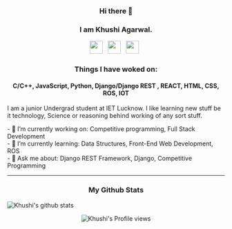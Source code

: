 ### <p align='center'>Hi there 👋</p>
### <p align='center'>I am Khushi Agarwal.</p>

<p align='center'>  
<a href="https://www.linkedin.com/in/khushiagarwal/"><img height="30" src="https://raw.githubusercontent.com/peterthehan/peterthehan/master/assets/linkedin.svg?raw=true"></a>&nbsp;&nbsp;
<a href="https://www.instagram.com/khushiagarwal846/"><img height="30" src="https://media.giphy.com/media/SwyH7oWi2vhkOjCwiJ/giphy.gif?raw=true"></a>&nbsp;&nbsp;
<a href="https://www.facebook.com/profile.php?id=100055184105814"><img height="30" src="https://raw.githubusercontent.com/peterthehan/peterthehan/master/assets/facebook.svg?raw=true"></a>&nbsp;&nbsp;
</p>


### <p align='center'> Things I have woked on: </p>
#### <p align='center'> C/C++, JavaScript, Python, Django/Django REST , REACT, HTML, CSS, ROS, IOT </p>

<p>
  I am a junior Undergrad student at IET Lucknow. I like learning new stuff be it technology, Science or reasoning behind working of any sort stuff. 
</p>

<p>
- 🔭 I’m currently working on: Competitive programming, Full Stack Development
  <br>
- 🌱 I’m currently learning: Data Structures, Front-End Web Development, ROS 
  <br>
- 💬 Ask me about: Django REST Framework, Django, Competitive Programming
  <br>
 </p>

------------------------------------------------------------------------------------------------------------------------------------------------------------------------------------------------------------------------------------------------------------------------------------------------------------------------------------------------------------------------------------------------------------------------------------------------------------------------------------------------------

### <p align='center'> My Github Stats 
 ![Khushi's github stats](https://github-readme-stats.vercel.app/api?username=hi-18-K&count_private=true)

</p>
<div align='center'>
 
![Khushi's Profile views](https://komarev.com/ghpvc/?username=hi-18-K)

</div>
